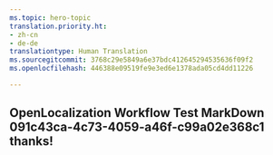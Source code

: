 ```yaml
---
ms.topic: hero-topic
translation.priority.ht:
- zh-cn
- de-de
translationtype: Human Translation
ms.sourcegitcommit: 3768c29e5849a6e37bdc412645294535636f09f2
ms.openlocfilehash: 446388e09519fe9e3ed6e1378ada05cd4dd11226

---
```

## OpenLocalization Workflow Test MarkDown 091c43ca-4c73-4059-a46f-c99a02e368c1 thanks!



<!--HONumber=Aug16_HO1-->


